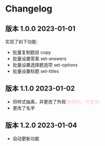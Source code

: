 # Changelog

## 版本 1.0.0 2023-01-01

实现了如下功能:

+ 批量复制题目 copy
+ 批量设置答案 set-answers
+ 批量设置选择题选项 set-options
+ 批量设置标题 set-titles

## 版本 1.1.0 2023-01-02

+ 将样式抽离，并更改了外观<font color=PINK>(粉粉的，可爱捏)</font>
+ 更改了名字

## 版本 1.2.0 2023-01-04

+ 自动更新功能
